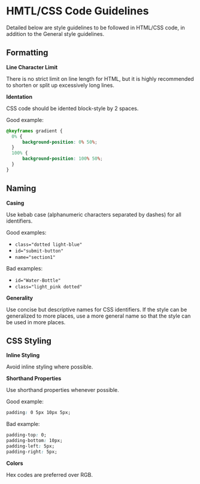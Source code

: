 # HMTL/CSS Code Guidelines

Detailed below are style guidelines to be followed in HTML/CSS code, in addition to the General style guidelines.

## Formatting

**Line Character Limit**

There is no strict limit on line length for HTML, but it is highly recommended to shorten or split up excessively long lines.

**Identation**

CSS code should be idented block-style by 2 spaces.

Good example:
```css
@keyframes gradient {
  0% {
	  background-position: 0% 50%;
  }
  100% {
	  background-position: 100% 50%;
  }
}
```

## Naming

**Casing**

Use kebab case (alphanumeric characters separated by dashes) for all identifiers.

Good examples:
* `class="dotted light-blue"`
* `id="submit-button"`
* `name="section1"`

Bad examples:
* `id="Water-Bottle"`
* `class="light_pink dotted"`

**Generality**

Use concise but descriptive names for CSS identifiers. If the style can be generalized to more places, use a more general name so that the style can be used in more places.

## CSS Styling

**Inline Styling**

Avoid inline styling where possible.

**Shorthand Properties**

Use shorthand properties whenever possible.

Good example:
```css
padding: 0 5px 10px 5px;
```

Bad example:
```css
padding-top: 0;
padding-bottom: 10px;
padding-left: 5px;
padding-right: 5px;
```

**Colors**

Hex codes are preferred over RGB.